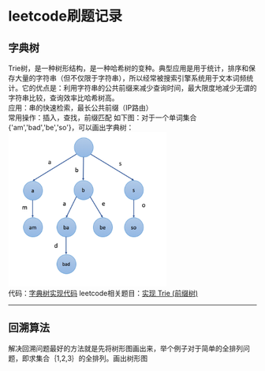 # leetcode刷题记录

## 字典树
Trie树，是一种树形结构，是一种哈希树的变种。典型应用是用于统计，排序和保存大量的字符串（但不仅限于字符串），所以经常被搜索引擎系统用于文本词频统计。它的优点是：利用字符串的公共前缀来减少查询时间，最大限度地减少无谓的字符串比较，查询效率比哈希树高。  
应用：串的快速检索，最长公共前缀（IP路由）  
常用操作：插入，查找，前缀匹配 
如下图：对于一个单词集合{'am','bad','be','so'}，可以画出字典树： 
![字典树](images/字典树.png)  
代码：[字典树实现代码](字典树(Trie)/实现字典树.py) 
leetcode相关题目：[实现 Trie (前缀树)](https://leetcode-cn.com/problems/implement-trie-prefix-tree/)  

***
## 回溯算法

解决回溯问题最好的方法就是先将树形图画出来，举个例子对于简单的全排列问题，即求集合｛1,2,3｝的全排列。画出树形图  
